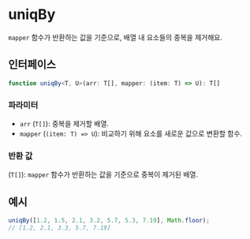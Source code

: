 # uniqBy

`mapper` 함수가 반환하는 값을 기준으로, 배열 내 요소들의 중복을 제거해요.

## 인터페이스

```typescript
function uniqBy<T, U>(arr: T[], mapper: (item: T) => U): T[]
```

### 파라미터

- `arr` (`T[]`): 중복을 제거할 배열.
- `mapper` (`(item: T) => U`): 비교하기 위해 요소를 새로운 값으로 변환할 함수.

### 반환 값

(`T[]`): `mapper` 함수가 반환하는 값을 기준으로 중복이 제거된 배열.

## 예시

```typescript
uniqBy([1.2, 1.5, 2.1, 3.2, 5.7, 5.3, 7.19], Math.floor);
// [1.2, 2.1, 3.3, 5.7, 7.19]
```
